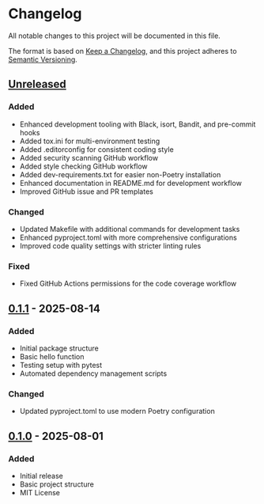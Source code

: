 # Changelog

All notable changes to this project will be documented in this file.

The format is based on [Keep a Changelog](https://keepachangelog.com/en/1.0.0/), and this project adheres to [Semantic Versioning](https://semver.org/spec/v2.0.0.html).

## [Unreleased]

### Added
- Enhanced development tooling with Black, isort, Bandit, and pre-commit hooks
- Added tox.ini for multi-environment testing
- Added .editorconfig for consistent coding style
- Added security scanning GitHub workflow
- Added style checking GitHub workflow
- Added dev-requirements.txt for easier non-Poetry installation
- Enhanced documentation in README.md for development workflow
- Improved GitHub issue and PR templates

### Changed
- Updated Makefile with additional commands for development tasks
- Enhanced pyproject.toml with more comprehensive configurations
- Improved code quality settings with stricter linting rules

### Fixed
- Fixed GitHub Actions permissions for the code coverage workflow

## [0.1.1] - 2025-08-14

### Added
- Initial package structure
- Basic hello function
- Testing setup with pytest
- Automated dependency management scripts

### Changed
- Updated pyproject.toml to use modern Poetry configuration

## [0.1.0] - 2025-08-01

### Added
- Initial release
- Basic project structure
- MIT License

[0.1.0]: https://github.com/DiogoRibeiro7/my_python_package/releases/tag/v0.1.0
[0.1.1]: https://github.com/DiogoRibeiro7/my_python_package/compare/v0.1.0...v0.1.1
[unreleased]: https://github.com/DiogoRibeiro7/my_python_package/compare/v0.1.1...HEAD
